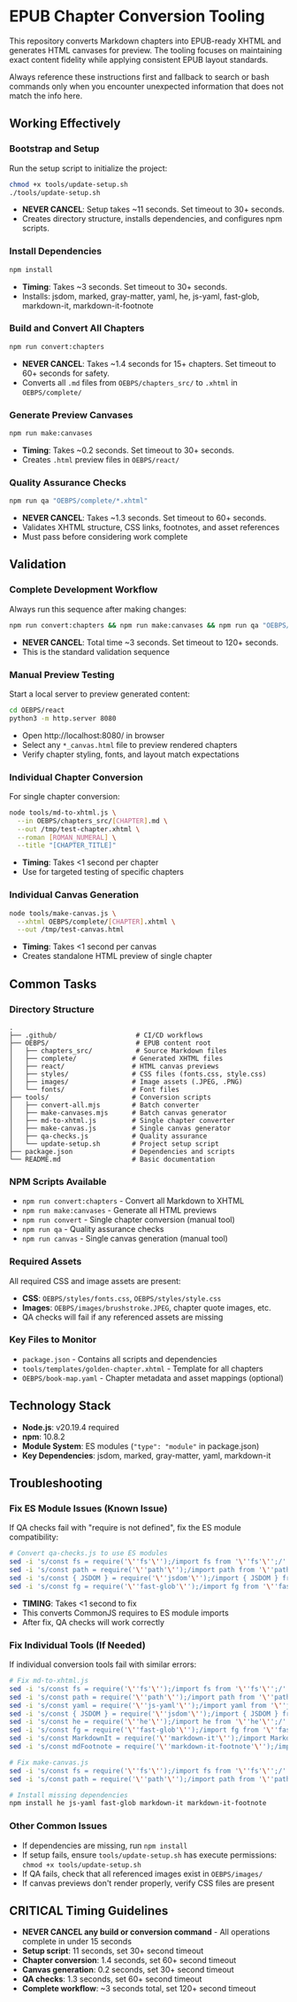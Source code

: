# EPUB Chapter Conversion Tooling

This repository converts Markdown chapters into EPUB-ready XHTML and generates HTML canvases for preview. The tooling focuses on maintaining exact content fidelity while applying consistent EPUB layout standards.

Always reference these instructions first and fallback to search or bash commands only when you encounter unexpected information that does not match the info here.

## Working Effectively

### Bootstrap and Setup
Run the setup script to initialize the project:
```bash
chmod +x tools/update-setup.sh
./tools/update-setup.sh
```
- **NEVER CANCEL**: Setup takes ~11 seconds. Set timeout to 30+ seconds.
- Creates directory structure, installs dependencies, and configures npm scripts.

### Install Dependencies
```bash
npm install
```
- **Timing**: Takes ~3 seconds. Set timeout to 30+ seconds.
- Installs: jsdom, marked, gray-matter, yaml, he, js-yaml, fast-glob, markdown-it, markdown-it-footnote

### Build and Convert All Chapters
```bash
npm run convert:chapters
```
- **NEVER CANCEL**: Takes ~1.4 seconds for 15+ chapters. Set timeout to 60+ seconds for safety.
- Converts all `.md` files from `OEBPS/chapters_src/` to `.xhtml` in `OEBPS/complete/`

### Generate Preview Canvases
```bash
npm run make:canvases
```
- **Timing**: Takes ~0.2 seconds. Set timeout to 30+ seconds.
- Creates `.html` preview files in `OEBPS/react/`

### Quality Assurance Checks
```bash
npm run qa "OEBPS/complete/*.xhtml"
```
- **NEVER CANCEL**: Takes ~1.3 seconds. Set timeout to 60+ seconds.
- Validates XHTML structure, CSS links, footnotes, and asset references
- Must pass before considering work complete

## Validation

### Complete Development Workflow
Always run this sequence after making changes:
```bash
npm run convert:chapters && npm run make:canvases && npm run qa "OEBPS/complete/*.xhtml"
```
- **NEVER CANCEL**: Total time ~3 seconds. Set timeout to 120+ seconds.
- This is the standard validation sequence

### Manual Preview Testing
Start a local server to preview generated content:
```bash
cd OEBPS/react
python3 -m http.server 8080
```
- Open http://localhost:8080/ in browser
- Select any `*_canvas.html` file to preview rendered chapters
- Verify chapter styling, fonts, and layout match expectations

### Individual Chapter Conversion
For single chapter conversion:
```bash
node tools/md-to-xhtml.js \
  --in OEBPS/chapters_src/[CHAPTER].md \
  --out /tmp/test-chapter.xhtml \
  --roman [ROMAN_NUMERAL] \
  --title "[CHAPTER_TITLE]"
```
- **Timing**: Takes <1 second per chapter
- Use for targeted testing of specific chapters

### Individual Canvas Generation
```bash
node tools/make-canvas.js \
  --xhtml OEBPS/complete/[CHAPTER].xhtml \
  --out /tmp/test-canvas.html
```
- **Timing**: Takes <1 second per canvas
- Creates standalone HTML preview of single chapter

## Common Tasks

### Directory Structure
```
.
├── .github/                    # CI/CD workflows
├── OEBPS/                      # EPUB content root
│   ├── chapters_src/           # Source Markdown files
│   ├── complete/              # Generated XHTML files  
│   ├── react/                 # HTML canvas previews
│   ├── styles/                # CSS files (fonts.css, style.css)
│   ├── images/                # Image assets (.JPEG, .PNG)
│   └── fonts/                 # Font files
├── tools/                     # Conversion scripts
│   ├── convert-all.mjs        # Batch converter
│   ├── make-canvases.mjs      # Batch canvas generator
│   ├── md-to-xhtml.js         # Single chapter converter
│   ├── make-canvas.js         # Single canvas generator
│   ├── qa-checks.js           # Quality assurance
│   └── update-setup.sh        # Project setup script
├── package.json               # Dependencies and scripts
└── README.md                  # Basic documentation
```

### NPM Scripts Available
- `npm run convert:chapters` - Convert all Markdown to XHTML
- `npm run make:canvases` - Generate all HTML previews  
- `npm run convert` - Single chapter conversion (manual tool)
- `npm run qa` - Quality assurance checks
- `npm run canvas` - Single canvas generation (manual tool)

### Required Assets
All required CSS and image assets are present:
- **CSS**: `OEBPS/styles/fonts.css`, `OEBPS/styles/style.css`
- **Images**: `OEBPS/images/brushstroke.JPEG`, chapter quote images, etc.
- QA checks will fail if any referenced assets are missing

### Key Files to Monitor
- `package.json` - Contains all scripts and dependencies
- `tools/templates/golden-chapter.xhtml` - Template for all chapters
- `OEBPS/book-map.yaml` - Chapter metadata and asset mappings (optional)

## Technology Stack
- **Node.js**: v20.19.4 required
- **npm**: 10.8.2
- **Module System**: ES modules (`"type": "module"` in package.json)
- **Key Dependencies**: jsdom, marked, gray-matter, yaml, markdown-it

## Troubleshooting

### Fix ES Module Issues (Known Issue)
If QA checks fail with "require is not defined", fix the ES module compatibility:
```bash
# Convert qa-checks.js to use ES modules
sed -i 's/const fs = require('\''fs'\'');/import fs from '\''fs'\'';/' tools/qa-checks.js
sed -i 's/const path = require('\''path'\'');/import path from '\''path'\'';/' tools/qa-checks.js  
sed -i 's/const { JSDOM } = require('\''jsdom'\'');/import { JSDOM } from '\''jsdom'\'';/' tools/qa-checks.js
sed -i 's/const fg = require('\''fast-glob'\'');/import fg from '\''fast-glob'\'';/' tools/qa-checks.js
```
- **TIMING**: Takes <1 second to fix
- This converts CommonJS requires to ES module imports
- After fix, QA checks will work correctly

### Fix Individual Tools (If Needed)
If individual conversion tools fail with similar errors:
```bash
# Fix md-to-xhtml.js
sed -i 's/const fs = require('\''fs'\'');/import fs from '\''fs'\'';/' tools/md-to-xhtml.js
sed -i 's/const path = require('\''path'\'');/import path from '\''path'\'';/' tools/md-to-xhtml.js
sed -i 's/const yaml = require('\''js-yaml'\'');/import yaml from '\''js-yaml'\'';/' tools/md-to-xhtml.js
sed -i 's/const { JSDOM } = require('\''jsdom'\'');/import { JSDOM } from '\''jsdom'\'';/' tools/md-to-xhtml.js
sed -i 's/const he = require('\''he'\'');/import he from '\''he'\'';/' tools/md-to-xhtml.js
sed -i 's/const fg = require('\''fast-glob'\'');/import fg from '\''fast-glob'\'';/' tools/md-to-xhtml.js
sed -i 's/const MarkdownIt = require('\''markdown-it'\'');/import MarkdownIt from '\''markdown-it'\'';/' tools/md-to-xhtml.js
sed -i 's/const mdFootnote = require('\''markdown-it-footnote'\'');/import mdFootnote from '\''markdown-it-footnote'\'';/' tools/md-to-xhtml.js

# Fix make-canvas.js  
sed -i 's/const fs = require('\''fs'\'');/import fs from '\''fs'\'';/' tools/make-canvas.js
sed -i 's/const path = require('\''path'\'');/import path from '\''path'\'';/' tools/make-canvas.js

# Install missing dependencies
npm install he js-yaml fast-glob markdown-it markdown-it-footnote
```

### Other Common Issues
- If dependencies are missing, run `npm install` 
- If setup fails, ensure `tools/update-setup.sh` has execute permissions: `chmod +x tools/update-setup.sh`
- If QA fails, check that all referenced images exist in `OEBPS/images/`
- If canvas previews don't render properly, verify CSS files are present

## CRITICAL Timing Guidelines
- **NEVER CANCEL any build or conversion command** - All operations complete in under 15 seconds
- **Setup script**: 11 seconds, set 30+ second timeout
- **Chapter conversion**: 1.4 seconds, set 60+ second timeout  
- **Canvas generation**: 0.2 seconds, set 30+ second timeout
- **QA checks**: 1.3 seconds, set 60+ second timeout
- **Complete workflow**: ~3 seconds total, set 120+ second timeout